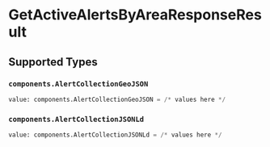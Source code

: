 # GetActiveAlertsByAreaResponseResult


## Supported Types

### `components.AlertCollectionGeoJSON`

```python
value: components.AlertCollectionGeoJSON = /* values here */
```

### `components.AlertCollectionJSONLd`

```python
value: components.AlertCollectionJSONLd = /* values here */
```


